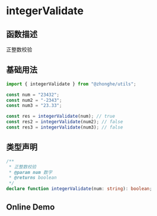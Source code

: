 # integerValidate

## 函数描述

正整数校验

## 基础用法

```ts
import { integerValidate } from "@zhonghe/utils";

const num = "23432";
const num2 = "-2343";
const num3 = "23.33";

const res = integerValidate(num); // true
const res2 = integerValidate(num2); // false
const res3 = integerValidate(num3); // false
```

## 类型声明

```ts
/**
 * 正整数校验
 * @param num 数字
 * @returns boolean
 */
declare function integerValidate(num: string): boolean;
```

## Online Demo
